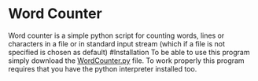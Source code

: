 # Word Counter
Word counter is a simple python script for counting words,
 lines or characters in a file or in standard input stream
 (which if a file is not specified is chosen as default)
#Installation
To be able to use this program simply download the [WordCounter.py](blob/master/WordCounter.py) file. To work properly this program
requires that you have the python interpreter installed too.